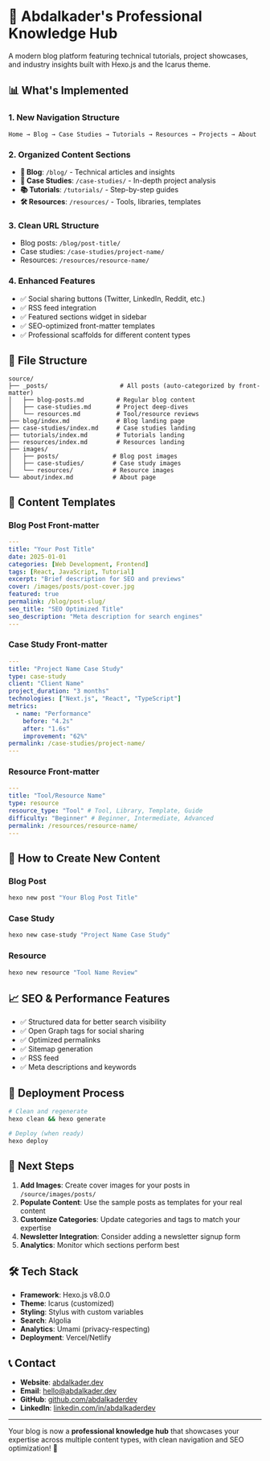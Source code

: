 # 🎉 Abdalkader's Professional Knowledge Hub

A modern blog platform featuring technical tutorials, project showcases, and industry insights built with Hexo.js and the Icarus theme.

## 📊 What's Implemented

### 1. New Navigation Structure
```
Home → Blog → Case Studies → Tutorials → Resources → Projects → About
```

### 2. Organized Content Sections
- **📝 Blog**: `/blog/` - Technical articles and insights
- **🔬 Case Studies**: `/case-studies/` - In-depth project analysis
- **📚 Tutorials**: `/tutorials/` - Step-by-step guides
- **🛠️ Resources**: `/resources/` - Tools, libraries, templates

### 3. Clean URL Structure
- Blog posts: `/blog/post-title/`
- Case studies: `/case-studies/project-name/`
- Resources: `/resources/resource-name/`

### 4. Enhanced Features
- ✅ Social sharing buttons (Twitter, LinkedIn, Reddit, etc.)
- ✅ RSS feed integration
- ✅ Featured sections widget in sidebar
- ✅ SEO-optimized front-matter templates
- ✅ Professional scaffolds for different content types

## 📁 File Structure

```
source/
├── _posts/                    # All posts (auto-categorized by front-matter)
│   ├── blog-posts.md         # Regular blog content
│   ├── case-studies.md       # Project deep-dives
│   └── resources.md          # Tool/resource reviews
├── blog/index.md             # Blog landing page
├── case-studies/index.md     # Case studies landing
├── tutorials/index.md        # Tutorials landing
├── resources/index.md        # Resources landing
├── images/
│   ├── posts/               # Blog post images
│   ├── case-studies/        # Case study images
│   └── resources/           # Resource images
└── about/index.md           # About page
```

## 📝 Content Templates

### Blog Post Front-matter
```yaml
---
title: "Your Post Title"
date: 2025-01-01
categories: [Web Development, Frontend]
tags: [React, JavaScript, Tutorial]
excerpt: "Brief description for SEO and previews"
cover: /images/posts/post-cover.jpg
featured: true
permalink: /blog/post-slug/
seo_title: "SEO Optimized Title"
seo_description: "Meta description for search engines"
---
```

### Case Study Front-matter
```yaml
---
title: "Project Name Case Study"
type: case-study
client: "Client Name"
project_duration: "3 months"
technologies: ["Next.js", "React", "TypeScript"]
metrics:
  - name: "Performance"
    before: "4.2s"
    after: "1.6s"
    improvement: "62%"
permalink: /case-studies/project-name/
---
```

### Resource Front-matter
```yaml
---
title: "Tool/Resource Name"
type: resource
resource_type: "Tool" # Tool, Library, Template, Guide
difficulty: "Beginner" # Beginner, Intermediate, Advanced
permalink: /resources/resource-name/
---
```

## 🚀 How to Create New Content

### Blog Post
```bash
hexo new post "Your Blog Post Title"
```

### Case Study
```bash
hexo new case-study "Project Name Case Study"
```

### Resource
```bash
hexo new resource "Tool Name Review"
```

## 📈 SEO & Performance Features

- ✅ Structured data for better search visibility
- ✅ Open Graph tags for social sharing
- ✅ Optimized permalinks
- ✅ Sitemap generation
- ✅ RSS feed
- ✅ Meta descriptions and keywords

## 🔄 Deployment Process

```bash
# Clean and regenerate
hexo clean && hexo generate

# Deploy (when ready)
hexo deploy
```

## 🎯 Next Steps

1. **Add Images**: Create cover images for your posts in `/source/images/posts/`
2. **Populate Content**: Use the sample posts as templates for your real content
3. **Customize Categories**: Update categories and tags to match your expertise
4. **Newsletter Integration**: Consider adding a newsletter signup form
5. **Analytics**: Monitor which sections perform best

## 🛠️ Tech Stack

- **Framework**: Hexo.js v8.0.0
- **Theme**: Icarus (customized)
- **Styling**: Stylus with custom variables
- **Search**: Algolia
- **Analytics**: Umami (privacy-respecting)
- **Deployment**: Vercel/Netlify

## 📞 Contact

- **Website**: [abdalkader.dev](https://abdalkader.dev)
- **Email**: [hello@abdalkader.dev](mailto:hello@abdalkader.dev)
- **GitHub**: [github.com/abdalkaderdev](https://github.com/abdalkaderdev)
- **LinkedIn**: [linkedin.com/in/abdalkaderdev](https://linkedin.com/in/abdalkaderdev)

---

Your blog is now a **professional knowledge hub** that showcases your expertise across multiple content types, with clean navigation and SEO optimization! 🚀